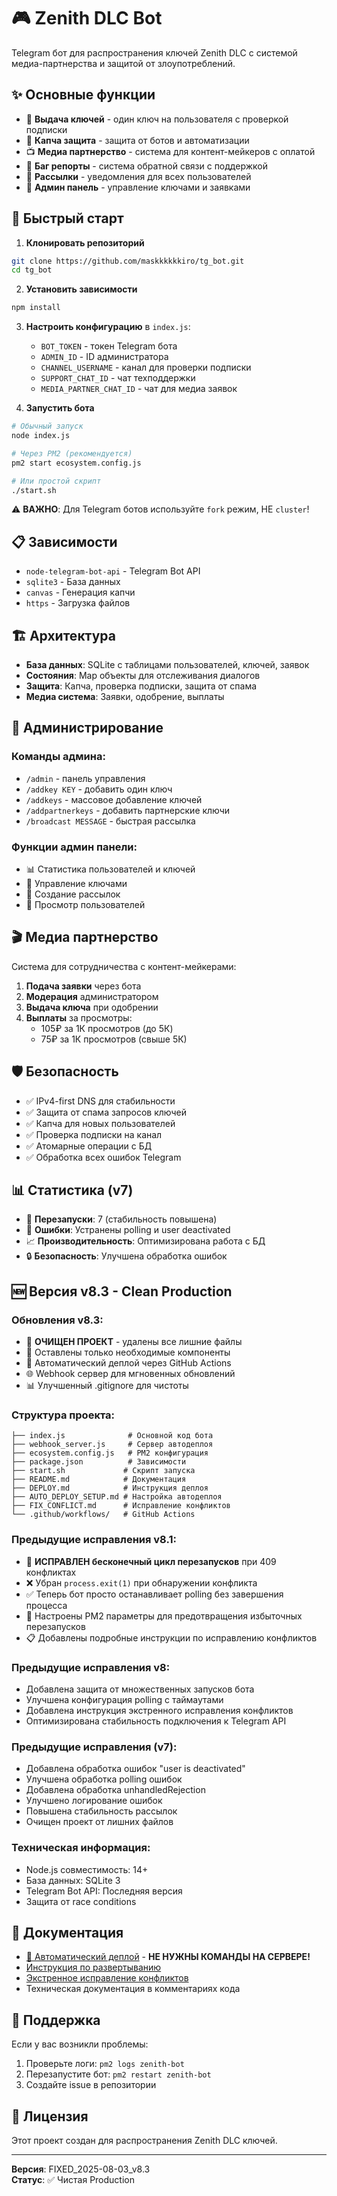 # 🎮 Zenith DLC Bot

Telegram бот для распространения ключей Zenith DLC с системой медиа-партнерства и защитой от злоупотреблений.

## ✨ Основные функции

- 🎯 **Выдача ключей** - один ключ на пользователя с проверкой подписки
- 🔐 **Капча защита** - защита от ботов и автоматизации
- 📺 **Медиа партнерство** - система для контент-мейкеров с оплатой
- 🐛 **Баг репорты** - система обратной связи с поддержкой
- 📢 **Рассылки** - уведомления для всех пользователей
- 👑 **Админ панель** - управление ключами и заявками

## 🚀 Быстрый старт

1. **Клонировать репозиторий**
```bash
git clone https://github.com/maskkkkkkiro/tg_bot.git
cd tg_bot
```

2. **Установить зависимости**
```bash
npm install
```

3. **Настроить конфигурацию** в `index.js`:
   - `BOT_TOKEN` - токен Telegram бота
   - `ADMIN_ID` - ID администратора
   - `CHANNEL_USERNAME` - канал для проверки подписки
   - `SUPPORT_CHAT_ID` - чат техподдержки
   - `MEDIA_PARTNER_CHAT_ID` - чат для медиа заявок

4. **Запустить бота**
```bash
# Обычный запуск
node index.js

# Через PM2 (рекомендуется)
pm2 start ecosystem.config.js

# Или простой скрипт
./start.sh
```

⚠️ **ВАЖНО**: Для Telegram ботов используйте `fork` режим, НЕ `cluster`!

## 📋 Зависимости

- `node-telegram-bot-api` - Telegram Bot API
- `sqlite3` - База данных
- `canvas` - Генерация капчи
- `https` - Загрузка файлов

## 🏗️ Архитектура

- **База данных**: SQLite с таблицами пользователей, ключей, заявок
- **Состояния**: Map объекты для отслеживания диалогов
- **Защита**: Капча, проверка подписки, защита от спама
- **Медиа система**: Заявки, одобрение, выплаты

## 🔧 Администрирование

### Команды админа:
- `/admin` - панель управления
- `/addkey KEY` - добавить один ключ
- `/addkeys` - массовое добавление ключей
- `/addpartnerkeys` - добавить партнерские ключи
- `/broadcast MESSAGE` - быстрая рассылка

### Функции админ панели:
- 📊 Статистика пользователей и ключей
- 🔑 Управление ключами
- 📢 Создание рассылок
- 👥 Просмотр пользователей

## 🎬 Медиа партнерство

Система для сотрудничества с контент-мейкерами:

1. **Подача заявки** через бота
2. **Модерация** администратором
3. **Выдача ключа** при одобрении
4. **Выплаты** за просмотры:
   - 105₽ за 1К просмотров (до 5К)
   - 75₽ за 1К просмотров (свыше 5К)

## 🛡️ Безопасность

- ✅ IPv4-first DNS для стабильности
- ✅ Защита от спама запросов ключей
- ✅ Капча для новых пользователей
- ✅ Проверка подписки на канал
- ✅ Атомарные операции с БД
- ✅ Обработка всех ошибок Telegram

## 📊 Статистика (v7)

- 🔄 **Перезапуски**: 7 (стабильность повышена)
- 🐛 **Ошибки**: Устранены polling и user deactivated
- 📈 **Производительность**: Оптимизирована работа с БД
- 🔒 **Безопасность**: Улучшена обработка ошибок

## 🆕 Версия v8.3 - Clean Production

### Обновления v8.3:
- 🧹 **ОЧИЩЕН ПРОЕКТ** - удалены все лишние файлы
- 📁 Оставлены только необходимые компоненты
- 🚀 Автоматический деплой через GitHub Actions
- 🌐 Webhook сервер для мгновенных обновлений  
- 📊 Улучшенный .gitignore для чистоты

### Структура проекта:
```
├── index.js              # Основной код бота
├── webhook_server.js     # Сервер автодеплоя
├── ecosystem.config.js   # PM2 конфигурация
├── package.json          # Зависимости
├── start.sh             # Скрипт запуска
├── README.md            # Документация
├── DEPLOY.md            # Инструкция деплоя
├── AUTO_DEPLOY_SETUP.md # Настройка автодеплоя
├── FIX_CONFLICT.md      # Исправление конфликтов
└── .github/workflows/   # GitHub Actions
```

### Предыдущие исправления v8.1:
- 🚨 **ИСПРАВЛЕН бесконечный цикл перезапусков** при 409 конфликтах
- ❌ Убран `process.exit(1)` при обнаружении конфликта 
- ✅ Теперь бот просто останавливает polling без завершения процесса
- 🔧 Настроены PM2 параметры для предотвращения избыточных перезапусков
- 📋 Добавлены подробные инструкции по исправлению конфликтов

### Предыдущие исправления v8:
- Добавлена защита от множественных запусков бота  
- Улучшена конфигурация polling с таймаутами
- Добавлена инструкция экстренного исправления конфликтов
- Оптимизирована стабильность подключения к Telegram API

### Предыдущие исправления (v7):
- Добавлена обработка ошибок "user is deactivated"
- Улучшена обработка polling ошибок
- Добавлена обработка unhandledRejection
- Улучшено логирование ошибок
- Повышена стабильность рассылок
- Очищен проект от лишних файлов

### Техническая информация:
- Node.js совместимость: 14+
- База данных: SQLite 3
- Telegram Bot API: Последняя версия
- Защита от race conditions

## 📖 Документация

- [🚀 Автоматический деплой](AUTO_DEPLOY_SETUP.md) - **НЕ НУЖНЫ КОМАНДЫ НА СЕРВЕРЕ!**
- [Инструкция по развертыванию](DEPLOY.md)
- [Экстренное исправление конфликтов](FIX_CONFLICT.md)
- Техническая документация в комментариях кода

## 🤝 Поддержка

Если у вас возникли проблемы:
1. Проверьте логи: `pm2 logs zenith-bot`
2. Перезапустите бот: `pm2 restart zenith-bot`
3. Создайте issue в репозитории

## 📄 Лицензия

Этот проект создан для распространения Zenith DLC ключей.

---
**Версия**: FIXED_2025-08-03_v8.3  
**Статус**: ✅ Чистая Production

